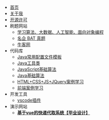 * [首页](/)
* [关于我](https://731016.github.io/)
* [开源许可](https://gitee.com/LovelyHzz/doc/blob/master/README.md)
* 刷题网站
    * [学习算法、大数据、人工智能、面向对象编程](https://www.lintcode.com/)
    * [名企 BAT 真题](https://www.acmcoder.com/#/practice/company)
    * [牛客网](https://www.nowcoder.com/)
* 代码库
    * [Java常用配置文件模板](#/代码库/常用配置文件.md)
    * [Java工具类](#/代码库/java工具类.md)
    * [JavaScript基础算法](#/代码库/javascript.md)
    * [Java基础算法](#/代码库/Java.md)
    * [HTML+CSS+JS+JQuery案例学习](https://gitee.com/LovelyHzz/webpage-basic-learning)
    * [前端案例学习](http://www.lvyestudy.com/)
* 开发工具
    * [vscode插件](#/开发环境/vscode.md)
* 演示网站
    * <a href="http://119.3.104.52:8080/" target="_blank" style="font-weight: 700;">基于vue的快递代取系统【毕业设计】</a>
<!--注释
    * <a href="http://119.3.104.52:8081/" target="_blank" style="font-weight: 400;pointer-events: none;cursor: not-allowed;">天天生鲜交易平台</a>
    * <a href="http://119.3.104.52:8082/" target="_blank" style="font-weight: 400;pointer-events: none;cursor: not-allowed;">Lie flat房屋出租平台</a>
-->